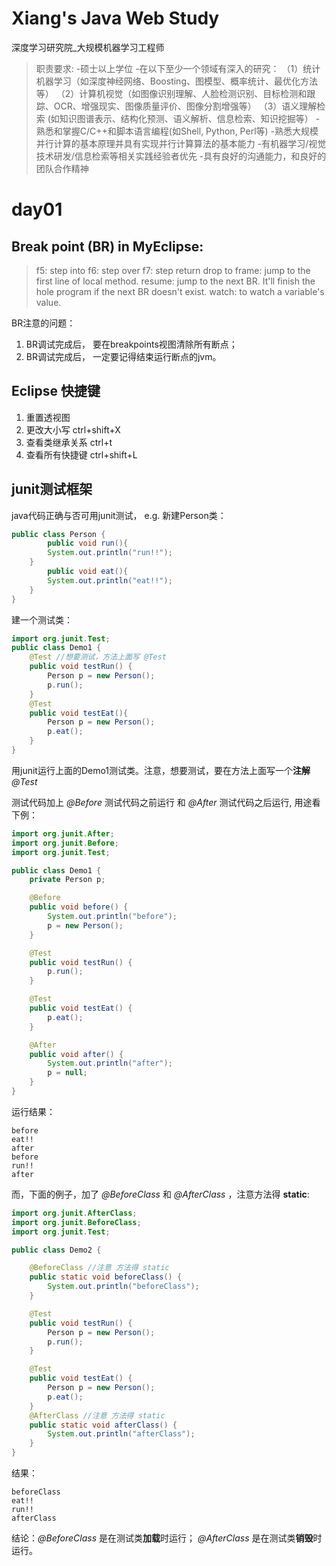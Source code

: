 Xiang's Java Web Study
===
深度学习研究院_大规模机器学习工程师

>职责要求:
-硕士以上学位
-在以下至少一个领域有深入的研究：
（1）统计机器学习（如深度神经网络、Boosting、图模型、概率统计、最优化方法等）
（2）计算机视觉（如图像识别理解、人脸检测识别、目标检测和跟踪、OCR、增强现实、图像质量评价、图像分割增强等）
（3）语义理解检索 (如知识图谱表示、结构化预测、语义解析、信息检索、知识挖掘等）
-熟悉和掌握C/C++和脚本语言编程(如Shell, Python, Perl等)
-熟悉大规模并行计算的基本原理并具有实现并行计算算法的基本能力
-有机器学习/视觉技术研发/信息检索等相关实践经验者优先
-具有良好的沟通能力，和良好的团队合作精神


# day01
## Break point (BR) in MyEclipse:
> f5: step into
  f6: step over
  f7: step return
  drop to frame: jump to the first line of local method.
  resume: jump to the next BR. It'll finish the hole program if the next BR doesn't exist.
  watch: to watch a variable's value.

BR注意的问题：
1. BR调试完成后， 要在breakpoints视图清除所有断点；
2. BR调试完成后， 一定要记得结束运行断点的jvm。

## Eclipse 快捷键
1. 重置透视图
2. 更改大小写 ctrl+shift+X
3. 查看类继承关系 ctrl+t
4. 查看所有快捷键 ctrl+shift+L

## junit测试框架
java代码正确与否可用junit测试， e.g.
新建Person类：
```java
public class Person {
		public void run(){
		System.out.println("run!!");
	}
		public void eat(){
		System.out.println("eat!!");
	}
}
```
建一个测试类：
```java
import org.junit.Test;
public class Demo1 {
	@Test //想要测试，方法上面写 @Test
	public void testRun() {
		Person p = new Person();
		p.run();
	}
	@Test
	public void testEat(){
		Person p = new Person();
		p.eat();
	}
}
```
用junit运行上面的Demo1测试类。注意，想要测试，要在方法上面写一个**注解** *@Test*

测试代码加上 *@Before* 测试代码之前运行 和 *@After* 测试代码之后运行, 用途看下例：
```java
import org.junit.After;
import org.junit.Before;
import org.junit.Test;

public class Demo1 {
	private Person p;

	@Before
	public void before() {
		System.out.println("before");
		p = new Person();
	}

	@Test
	public void testRun() {
		p.run();
	}

	@Test
	public void testEat() {
		p.eat();
	}

	@After
	public void after() {
		System.out.println("after");
		p = null;
	}
}
```
运行结果：
```
before
eat!!
after
before
run!!
after
```
而，下面的例子，加了 *@BeforeClass* 和 *@AfterClass* ，注意方法得 **static**:
```java
import org.junit.AfterClass;
import org.junit.BeforeClass;
import org.junit.Test;

public class Demo2 {

	@BeforeClass //注意 方法得 static
	public static void beforeClass() {
		System.out.println("beforeClass");
	}

	@Test
	public void testRun() {
		Person p = new Person();
		p.run();
	}

	@Test
	public void testEat() {
		Person p = new Person();
		p.eat();
	}
	@AfterClass //注意 方法得 static
	public static void afterClass() {
		System.out.println("afterClass");
	}
}
```
结果：
```
beforeClass
eat!!
run!!
afterClass
```
结论：*@BeforeClass* 是在测试类**加载**时运行； *@AfterClass* 是在测试类**销毁**时运行。
